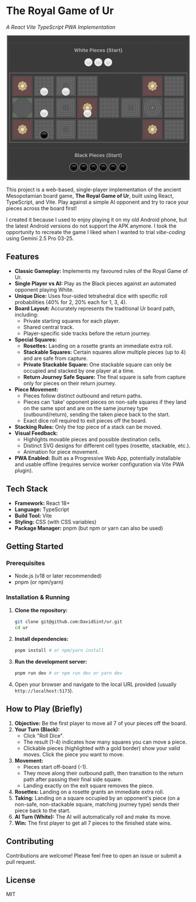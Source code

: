 # The Royal Game of Ur
_A React Vite TypeScript PWA Implementation_

<div align="center">
    <img src="./gameplay.png" alt="Screenshot of game board during play" /> 
</div>

This project is a web-based, single-player implementation of the ancient Mesopotamian board game, **The Royal Game of Ur**, built using React, TypeScript, and Vite. Play against a simple AI opponent and try to race your pieces across the board first!

I created it because I used to enjoy playing it on my old Android phone, but the latest Android versions do not support the APK anymore. I took the opportunity to recreate the game I liked when I wanted to trial _vibe-coding_ using Gemini 2.5 Pro 03-25.

## Features

*   **Classic Gameplay:** Implements my favoured rules of the Royal Game of Ur.
*   **Single Player vs AI:** Play as the Black pieces against an automated opponent playing White.
*   **Unique Dice:** Uses four-sided tetrahedral dice with specific roll probabilities (40% for 2, 20% each for 1, 3, 4).
*   **Board Layout:** Accurately represents the traditional Ur board path, including:
    *   Private starting squares for each player.
    *   Shared central track.
    *   Player-specific side tracks before the return journey.
*   **Special Squares:**
    *   **Rosettes:** Landing on a rosette grants an immediate extra roll.
    *   **Stackable Squares:** Certain squares allow multiple pieces (up to 4) and are safe from capture.
    *   **Private Stackable Square:** One stackable square can only be occupied and stacked by one player at a time.
    *   **Return Journey Safe Square:** The final square is safe from capture only for pieces on their return journey.
*   **Piece Movement:**
    *   Pieces follow distinct outbound and return paths.
    *   Pieces can 'take' opponent pieces on non-safe squares if they land on the same spot and are on the same journey type (outbound/return), sending the taken piece back to the start.
    *   Exact dice roll required to exit pieces off the board.
*   **Stacking Rules:** Only the top piece of a stack can be moved.
*   **Visual Feedback:**
    *   Highlights movable pieces and possible destination cells.
    *   Distinct SVG designs for different cell types (rosette, stackable, etc.).
    *   Animation for piece movement.
*   **PWA Enabled:** Built as a Progressive Web App, potentially installable and usable offline (requires service worker configuration via Vite PWA plugin).

## Tech Stack

*   **Framework:** React 18+
*   **Language:** TypeScript
*   **Build Tool:** Vite
*   **Styling:** CSS (with CSS variables)
*   **Package Manager:** pnpm (but npm or yarn can also be used)

## Getting Started

### Prerequisites

*   Node.js (v18 or later recommended)
*   pnpm (or npm/yarn)

### Installation & Running

1.  **Clone the repository:**
    ```bash
    git clone git@github.com:DavidSint/ur.git
    cd ur
    ```
2.  **Install dependencies:**
    ```bash
    pnpm install # or npm/yarn install
    ```
3.  **Run the development server:**
    ```bash
    pnpm run dev # or npm run dev or yarn dev
    ```
4.  Open your browser and navigate to the local URL provided (usually `http://localhost:5173`).

## How to Play (Briefly)

1.  **Objective:** Be the first player to move all 7 of your pieces off the board.
2.  **Your Turn (Black):**
    *   Click "Roll Dice".
    *   The result (1-4) indicates how many squares you can move a piece.
    *   Clickable pieces (highlighted with a gold border) show your valid moves. Click the piece you want to move.
3.  **Movement:**
    *   Pieces start off-board (-1).
    *   They move along their outbound path, then transition to the return path after passing their final side square.
    *   Landing exactly on the exit square removes the piece.
4.  **Rosettes:** Landing on a rosette grants an immediate extra roll.
5.  **Taking:** Landing on a square occupied by an opponent's piece (on a non-safe, non-stackable square, matching journey type) sends their piece back to the start.
6.  **AI Turn (White):** The AI will automatically roll and make its move.
7.  **Win:** The first player to get all 7 pieces to the finished state wins.

## Contributing

Contributions are welcome! Please feel free to open an issue or submit a pull request.

## License

MIT

